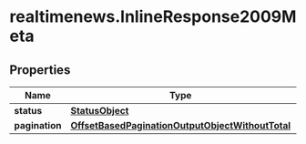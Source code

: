 # realtimenews.InlineResponse2009Meta

## Properties

Name | Type | Description | Notes
------------ | ------------- | ------------- | -------------
**status** | [**StatusObject**](StatusObject.md) |  | [optional] 
**pagination** | [**OffsetBasedPaginationOutputObjectWithoutTotal**](OffsetBasedPaginationOutputObjectWithoutTotal.md) |  | [optional] 


